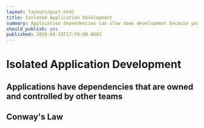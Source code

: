 ```yaml
---
layout: layouts/post.html
title: Isolated Application Development
summary: Application dependencies can slow down development because you're waiting for them to add a field to their API or update their module with the feature you need.
should_publish: yes
published: 2020-04-29T17:59:00.000Z
---
```


# Isolated Application Development

## Applications have dependencies that are owned and controlled by other teams
## Conway's Law
## 